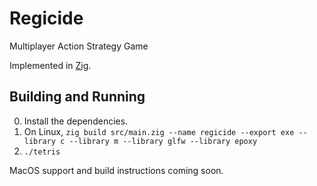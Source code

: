 # Regicide

Multiplayer Action Strategy Game

Implemented in [Zig](http://ziglang.org/).

## Building and Running

 0. Install the dependencies.
 0. On Linux, `zig build src/main.zig --name regicide --export exe --library c --library m --library glfw --library epoxy`
 0. `./tetris`

MacOS support and build instructions coming soon.
